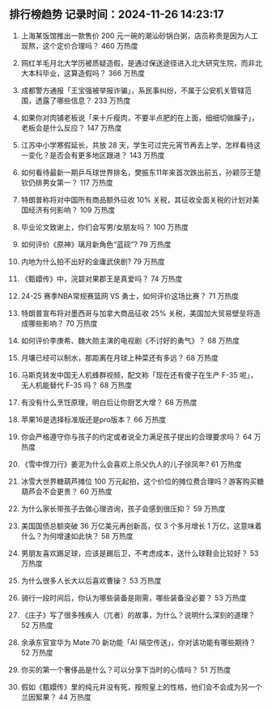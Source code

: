 
## 排行榜趋势 记录时间：2024-11-26 14:23:17
  
  1. 上海某饭馆推出一款售价 200 元一碗的潮汕砂锅白粥，店员称贵是因为人工现熬，这个定价合理吗？ 460 万热度
    
  2. 网红羊毛月北大学历被质疑造假，是通过保送途径进入北大研究生院，而非北大本科毕业，这算造假吗？ 366 万热度
    
  3. 成都警方通报「王宝强被举报诈骗」，系民事纠纷，不属于公安机关管辖范围，透露了哪些信息？ 233 万热度
    
  4. 如果你对肉铺老板说「来十斤瘦肉，不要半点肥的在上面，细细切做臊子」，老板会是什么反应？ 147 万热度
    
  5. 江苏中小学寒假延长，共放 28 天，学生可过完元宵节再去上学，怎样看待这一变化？是否会有更多地区跟进？ 143 万热度
    
  6. 如何看待最新一期乒乓球世界排名，樊振东11年来首次跌出前五，孙颖莎王楚钦仍排男女第一？ 117 万热度
    
  7. 特朗普称将对中国所有商品额外征收 10% 关税，其征收全面关税的计划对美国经济有何影响？ 109 万热度
    
  8. 毕业论文致谢上，你们会写男/女朋友吗？ 100 万热度
    
  9. 如何评价《原神》璃月新角色“蓝砚”? 79 万热度
    
  10. 内地为什么拍不出好的金庸武侠剧? 79 万热度
    
  11. 《甄嬛传》中，浣碧对果郡王是真爱吗？ 74 万热度
    
  12. 24-25 赛季NBA常规赛篮网 VS 勇士，如何评价这场比赛？ 71 万热度
    
  13. 特朗普宣布将对墨西哥与加拿大商品征收 25% 关税，美国加大贸易壁垒将造成哪些影响？ 70 万热度
    
  14. 如何评价李庚希、魏大勋主演的电视剧《不讨好的勇气》？ 68 万热度
    
  15. 月壤已经可以制水，那距离在月球上种菜还有多远？ 68 万热度
    
  16. 马斯克转发中国无人机蜂群视频，配文称「现在还有傻子在生产 F-35 呢」，无人机能替代 F-35 吗？ 68 万热度
    
  17. 有没有什么烹饪原理，明白后让你厨艺大增？ 68 万热度
    
  18. 苹果16是选择标准版还是pro版本？ 66 万热度
    
  19. 你会严格遵守你与孩子的约定或者说全力满足孩子提出的合理要求吗？ 64 万热度
    
  20. 《雪中悍刀行》姜泥为什么会喜欢上杀父仇人的儿子徐凤年? 61 万热度
    
  21. 冰雪大世界糖葫芦摊位 100 万元起拍，这个价位的摊位费合理吗？游客购买糖葫芦会不会更贵？ 60 万热度
    
  22. 为什么家长带孩子去做心理咨询，孩子会感到很压抑？ 59 万热度
    
  23. 美国国债总额突破 36 万亿美元再创新高，仅 3 个多月增长 1 万亿，这意味着什么？为何增速如此快？ 58 万热度
    
  24. 男朋友喜欢踢足球，应该是踢后卫，不考虑成本，送什么球鞋会比较好？ 53 万热度
    
  25. 为什么很多人长大以后喜欢曹操？ 53 万热度
    
  26. 骑行一段时间后，你认为哪些装备是刚需，哪些装备没必要？ 53 万热度
    
  27. 《庄子》写了很多残疾人（兀者）的故事，为什么？说明什么深刻的道理？ 52 万热度
    
  28. 余承东官宣华为 Mate 70 新功能「AI 隔空传送」，你对该功能有哪些期待？ 52 万热度
    
  29. 你买的第一个奢侈品是什么？可以分享下当时的心情吗？ 51 万热度
    
  30. 假如《甄嬛传》里的纯元并没有死，按照皇上的性格，他们会不会成为另一个兰因絮果？ 44 万热度
    